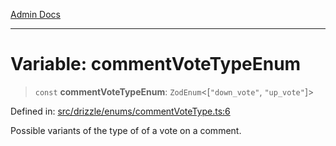 [Admin Docs](/)

***

# Variable: commentVoteTypeEnum

> `const` **commentVoteTypeEnum**: `ZodEnum`\<\[`"down_vote"`, `"up_vote"`\]\>

Defined in: [src/drizzle/enums/commentVoteType.ts:6](https://github.com/Suyash878/talawa-api/blob/2164956a3cfab8e53ec86349b53a841816d69cde/src/drizzle/enums/commentVoteType.ts#L6)

Possible variants of the type of of a vote on a comment.

